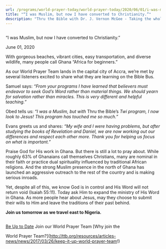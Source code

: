 ```yaml
---
url: /programs/world-prayer-today/world-prayer-today/2020/06/01/i-was-muslim-but-now-i-have-converted-to-christianity-
title: "“I was Muslim, but now I have converted to Christianity.”"
description: "Thru the Bible with Dr. J. Vernon McGee - Taking the whole Word to the whole world"
---
```







## 
 “I was Muslim, but now I have converted to Christianity.”


June 01, 2020




With gorgeous beaches, vibrant cities, easy transportation, and diverse wildlife, many people call Ghana “Africa for beginners.” 


As our World Prayer Team lands in the capital city of Accra, we’re met by several listeners excited to share what they are learning on the Bible Bus.


Samuel says: *“From your programs I have learned that believers must endeavor to seek God’s Word rather than material things. We should yearn for salvation rather than miracles. This is very different and helpful teaching.”*


Obed tells us: *“I was a Muslim, but with* Thru the Bible’s *Twi program, I now look to Jesus! This program has touched me so much.”* 


Evans greets us and shares: *“My wife and I were having problems, but after studying the books of Revelation and Daniel, we are now working out our differences and respect each other more. Thank you for helping us focus on what is important.”* 


Praise God for His work in Ghana. But there is still a lot to pray about. While roughly 63% of Ghanaians call themselves Christians, many are nominal in their faith or practice dual spirituality influenced by traditional African religions. And the strong Muslim presence in the north of Ghana has launched an aggressive outreach to the rest of the country and is making serious inroads.  


Yet, despite all of this, we know God is in control and His Word will not return void (Isaiah 55:11). Today ask Him to expand the ministry of His Word in Ghana. As more people hear about Jesus, may they choose to submit their wills to Him and leave the traditions of their past behind. 


**Join us tomorrow as we travel east to Nigeria.**







## 




[Be Up to Date](http://feeds.feedburner.com/WorldPrayerToday "World Prayer Today RSS Feed")
Join our World Prayer Team
[Why join the  

World Prayer Team?](http://ttb.org/resources/articles-news/news/2017/03/26/keep-it-up-world-prayer-team!)




